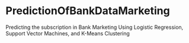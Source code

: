 # PredictionOfBankDataMarketing
 Predicting the subscription in Bank Marketing Using Logistic Regression, Support Vector Machines, and K-Means Clustering
